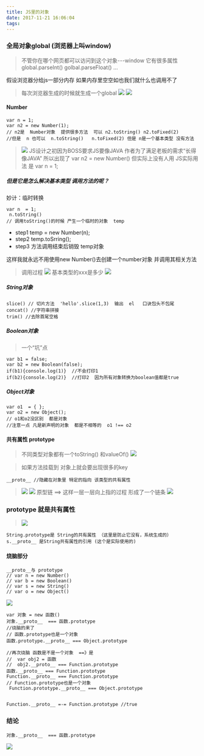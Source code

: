 ```yaml
---
title: JS里的对象
date: 2017-11-21 16:06:04
tags:
---
```


### 全局对象global (浏览器上叫window)
> 不管你在哪个网页都可以访问到这个对象---window
它有很多属性
global.parseInt()
golbal.parseFloat()
...

假设浏览器分给js一部分内存   如果内存里空空如也我们就什么也调用不了
> 每次浏览器生成的时候就生成一个global
![](https://sltrust.github.io/note/img/note022_1.png)
![](https://sltrust.github.io/note/img/note022_2.png)

#### Number
```
var n = 1;
var n2 = new Number(1);
// n2是  Number对象  提供很多方法  可以 n2.toString() n2.toFixed(2)
//但是  n 也可以  n.toString()   n.toFixed(2) 但是 n是一个基本类型 没有方法
```
> ![](https://sltrust.github.io/note/img/note022_3.png)
JS设计之初因为BOSS要求JS要像JAVA 作者为了满足老板的需求“长得像JAVA”
所以出现了 var n2 = new Number() 但实际上没有人用
JS实际用法 是 var  n  = 1;

##### 但是它是怎么解决基本类型 调用方法的呢？
 妙计：临时转换 
```
var n  = 1;
 n.toString() 
// 调用toString()的时候 产生一个临时的对象  temp 
```
- step1  temp  = new Number(n);
- step2  temp.toSrring();
- step3  方法调用结束后销毁 temp对象

这样我就永远不用使用new Number()去创建一个number对象 并调用其相关方法

> 调用过程
![](https://sltrust.github.io/note/img/note022_4.png)
> 基本类型的xxx是多少
![](https://sltrust.github.io/note/img/note022_5.png)

##### String对象
```
slice() // 切片方法  'hello'.slice(1,3)  输出  el   口诀包头不包尾
concat() //字符串拼接  
trim() //去除首尾空格
```
##### Boolean对象
> 一个“坑”点
```
var b1 = false;
var b2 = new Boolean(false);
if(b1){console.log(1)}  //不会打印1
if(b2){console.log(2)}  //打印2  因为所有对象转换为boolean值都是true
```
##### Object对象
```
var o1  = { };
var o2 = new Object();
// o1和o2没区别  都是对象
//注意一点 凡是新声明的对象  都是不相等的  o1 !== o2
```
#### 共有属性 prototype 
> 不同类型对象都有一个toString() 和valueOf()
![](https://sltrust.github.io/note/img/note022_6.png)


> 如果方法挂载到 对象上就会要出现很多的key 
```
__proto__ //隐藏在对象里 特定的指向 该类型的共有属性
```
> ![](https://sltrust.github.io/note/img/note022_7.png)
![](https://sltrust.github.io/note/img/note022_8.png)
> 原型链 ==> 这样一层一层向上指的过程 形成了一个链条
![](https://sltrust.github.io/note/img/note022_9.png)
### prototype 就是共有属性
>![](https://sltrust.github.io/note/img/note022_10.png)
```
String.prototype是 String的共有属性 （这里是防止它没有，系统生成的）
s.__proto__ 是String共有属性的引用 (这个是实际使用的)
```
#### 烧脑部分
```
__proto__与 prototype
// var n = new Number()
// var b = new Boolean()
// var s = new String()
// var o = new Object()
```
![](https://sltrust.github.io/note/img/note022_11.png)
```
var 对象 = new 函数()
对象.__proto__  === 函数.prototype
//烧脑的来了
// 函数.prototype也是一个对象
函数.prototype.__proto__ === Object.prototype

//再次烧脑 函数是不是一个对象  ==》是
//  var obj2 = 函数
//  obj2.__proto__ === Function.prototype
函数.__proto__ === Function.prototype
Function.__proto__ === Function.prototype
// Function.prototype也是一个对象
 Function.prototype.__proto__ === Object.prototype


Function.__proto__ =-= Function.prototype //true
```
### 结论
```
对象.__proto__  === 函数.prototype
```
![](https://sltrust.github.io/note/img/note022_12.png)


